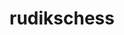 ---
title: rudikschess
github: https://github.com/rudikschess
mode: dark
transition: 1s
score: 74.7
archetype:
- Little Bit of Everything
- Code
---
